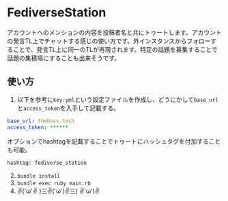 # FediverseStation
アカウントへのメンションの内容を投稿者名と共にトゥートします。アカウントの発言TL上でチャットする感じの使い方です。外インスタンスからフォローすることで、発言TL上に同一のTLが再現されます。特定の話題を募集することで話題の集積場にすることも出来そうです。

## 使い方
1. 以下を参考に`key.yml`という設定ファイルを作成し、どうにかして`base_url`と`access_token`を入手して記載する。
```key.yml
base_url: theboss.tech
access_token: ******
```
オプションでhashtagを記載することでトゥートにハッシュタグを付加することも可能。
```
hashtag: fediverse_station
```
2. `bundle install`
3. `bundle exec ruby main.rb`
4.  ✌('ω'✌ )三✌('ω')✌三( ✌'ω')✌